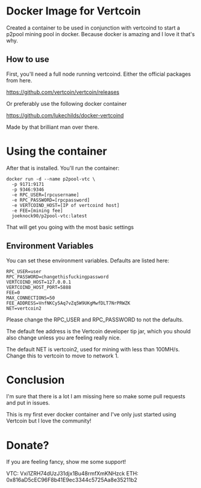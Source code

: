# Docker Image for Vertcoin

Created a container to be used in conjunction with vertcoind to start a p2pool mining pool in docker. Because docker is amazing and I love it that's why.

## How to use

First, you'll need a full node running vertcoind. Either the official packages from here.

https://github.com/vertcoin/vertcoin/releases

Or preferably use the following docker container

https://github.com/lukechilds/docker-vertcoind

Made by that brilliant man over there.

# Using the container

After that is installed. You'll run the container:

```
docker run -d --name p2pool-vtc \
  -p 9171:9171
  -p 9346:9346
  -e RPC_USER=[rpcusername]
  -e RPC_PASSWORD=[rpcpassword]
  -e VERTCOIND_HOST=[IP of vertcoind host]
  -e FEE=[mining fee]
  joeknock90/p2pool-vtc:latest
```

That will get you going with the most basic settings

## Environment Variables
You can set these environment variables. Defaults are listed here:

```
RPC_USER=user
RPC_PASSWORD=changethisfuckingpassword
VERTCOIND_HOST=127.0.0.1
VERTCOIND_HOST_PORT=5888
FEE=0
MAX_CONNECTIONS=50
FEE_ADDRESS=VnfNKCy5Aq7vZq5W9UKgMwfDLT7NrPRWZK
NET=vertcoin2
```

Please change the RPC_USER and RPC_PASSWORD to not the defaults.

The default fee address is the Vertcoin developer tip jar, which you should also change unless you are feeling really nice.

The default NET is vertcoin2, used for mining with less than 100MH/s. Change this to vertcoin to move to network 1.

# Conclusion

I'm sure that there is a lot I am missing here so make some pull requests and put in issues.

This is my first ever docker container and I've only just started using Vertcoin but I love the community!

# Donate?
If you are feeling fancy, show me some support!

VTC: Vxi1ZRH74dUzJ31djx1Bu48rmfXmKNHzck
ETH: 0x816aD5cEC96F8b41E9ec3344c5725Aa8e35211b2
